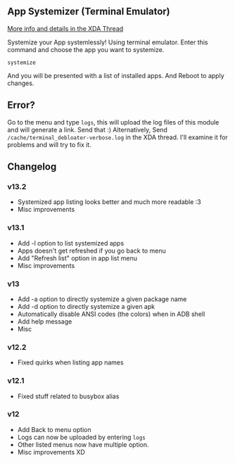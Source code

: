 ## App Systemizer (Terminal Emulator)
[More info and details in the XDA Thread](https://forum.xda-developers.com/apps/magisk/module-terminal-app-systemizer-ui-t3585851)

 Systemize your App systemlessly!
 Using terminal emulator.
 Enter this command and choose the app you want to systemize.

	systemize
	
 And you will be presented with a list of installed apps.
 And Reboot to apply changes.

## Error?
 Go to the menu and type `logs`, this will upload the log files of this module and will generate a link. Send that :)
 Alternatively, Send `/cache/terminal_debloater-verbose.log` in the XDA thread. I'll examine it for problems and will try to fix it.

## Changelog

### v13.2
* Systemized app listing looks better and much more readable :3
* Misc improvements
### v13.1
* Add -l option to list systemized apps
* Apps doesn't get refreshed if you go back to menu
* Add "Refresh list" option in app list menu
* Misc improvements
### v13
* Add -a option to directly systemize a given package name
* Add -d option to directly systemize a given apk
* Automatically disable ANSI codes (the colors) when in ADB shell
* Add help message
* Misc
### v12.2
* Fixed quirks when listing app names
### v12.1
* Fixed stuff related to busybox alias
### v12
* Add Back to menu option
* Logs can now be uploaded by entering `logs`
* Other listed menus now have multiple option.
* Misc improvements XD

